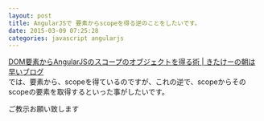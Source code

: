 ```yaml
---
layout: post
title: AngularJSで 要素からscopeを得る逆のことをしたいです。
date: 2015-03-09 07:25:28
categories: javascript angularjs
---
```

<!-- {% raw %} -->
<p><a href="http://kitak.hatenablog.jp/entry/2014/11/12/233109" rel="nofollow">DOM要素からAngularJSのスコープのオブジェクトを得る術 | きたけーの朝は早いブログ</a><br>
では、要素から、scopeを得ているのですが、これの逆で、scopeからそのscopeの要素を取得するといった事がしたいです。</p>

<p>ご教示お願い致します</p>
<!-- {% endraw %} -->
